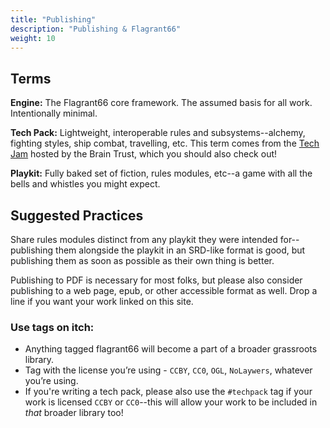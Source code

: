 ```yaml
---
title: "Publishing"
description: "Publishing & Flagrant66"
weight: 10
---
```


## Terms

**Engine:** The Flagrant66 core framework.
The assumed basis for all work. Intentionally minimal.

**Tech Pack:** Lightweight, interoperable rules and subsystems--alchemy, fighting styles, ship combat, travelling, etc.
This term comes from the [Tech Jam](https://itch.io/jam/tech-jam) hosted by the Brain Trust, which you should also check out!

**Playkit:** Fully baked set of fiction, rules modules, etc--a game with all the bells and whistles you might expect.

## Suggested Practices

Share rules modules distinct from any playkit they were intended for--publishing them alongside the playkit in an SRD-like format is good, but publishing them as soon as possible as their own thing is better.

Publishing to PDF is necessary for most folks, but please also consider publishing to a web page, epub, or other accessible format as well. Drop a line if you want your work linked on this site.

### Use tags on itch:

+ Anything tagged flagrant66 will become a part of a broader grassroots library.
+ Tag with the license you’re using - `CCBY`, `CC0`, `OGL`, `NoLaywers`, whatever you’re using.
+ If you're writing a tech pack, please also use the `#techpack` tag if your work is licensed `CCBY` or `CC0`--this will allow your work to be included in _that_ broader library too!
